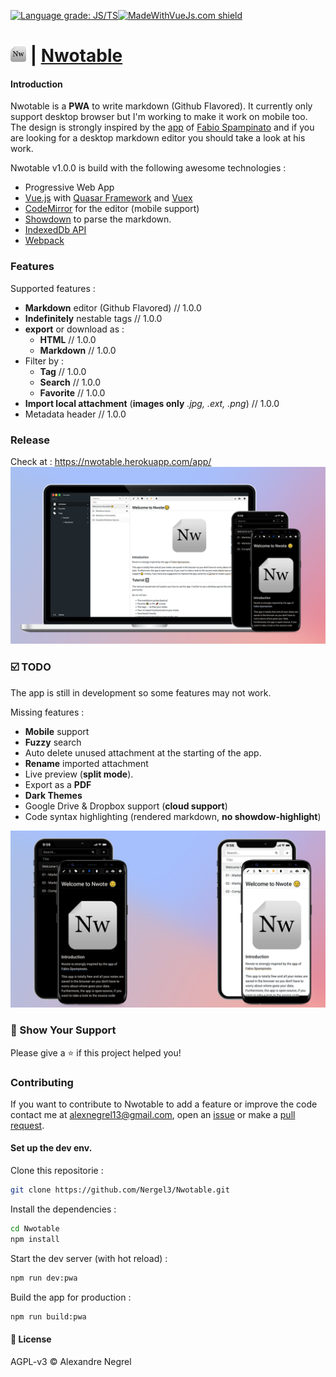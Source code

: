 [![Language grade: JS/TS](https://img.shields.io/lgtm/grade/javascript/g/Nergel3/Nwotable.svg?logo=lgtm&logoWidth=18)](https://lgtm.com/projects/g/Nergel3/Nwotable/context:javascript)[![MadeWithVueJs.com shield](https://madewithvuejs.com/storage/repo-shields/2036-shield.svg)](https://madewithvuejs.com/p/nwotable/shield-link)

# <img alt="Nwotable_logo" src="https://github.com/Nergel3/Nwotable/raw/master/resources/nwote.png" width="25"> | [Nwotable](https://nwotable.herokuapp.com/app/)


#### Introduction
Nwotable is a **PWA** to write markdown (Github Flavored). It currently only support desktop browser but I'm working to make it work on mobile too.
The design is strongly inspired by the [app](https://github.com/notable/notable) of [Fabio Spampinato](https://github.com/fabiospampinato) and if you are looking for a desktop markdown editor you should take a look at his work.

Nwotable v1.0.0 is build with the following awesome technologies :
* Progressive Web App
* [Vue.js](https://vuejs.org/) with [Quasar Framework](https://quasar.dev/) and [Vuex](https://vuex.vuejs.org/)
* [CodeMirror](https://codemirror.net/index.html) for the editor (mobile support)
* [Showdown](https://github.com/showdownjs/showdown) to parse the markdown.
* [IndexedDb API](https://developer.mozilla.org/en-US/docs/Web/API/IndexedDB_API/Using_IndexedDB)
* [Webpack](https://webpack.js.org/)


### Features
Supported features :
* **Markdown** editor (Github Flavored) // 1.0.0
* **Indefinitely** nestable tags // 1.0.0
* **export** or download as : 
	* **HTML** // 1.0.0
	* **Markdown** // 1.0.0
* Filter by :
	* **Tag** // 1.0.0
	* **Search** // 1.0.0
	* **Favorite** // 1.0.0
* **Import local attachment** (**images only** *.jpg, .ext, .png*) // 1.0.0
* Metadata header // 1.0.0

### Release
Check at : https://nwotable.herokuapp.com/app/
![app picture](https://github.com/Nergel3/Nwotable/raw/master/resources/banner.png)

### :ballot_box_with_check: TODO
The app is still in development so some features may not work.

Missing features :
* **Mobile** support
* **Fuzzy** search
* Auto delete unused attachment at the starting of the app.
* **Rename** imported attachment
* Live preview (**split mode**).
* Export as a **PDF**
* **Dark Themes**
* Google Drive & Dropbox support (**cloud support**)
* Code syntax highlighting (rendered markdown, **no showdow-highlight**)

![app picture](https://github.com/Nergel3/Nwotable/raw/master/resources/banner2.png)

### :stars: Show Your Support
Please give a :star: if this project helped you!

### Contributing
If you want to contribute to Nwotable to add a feature or improve the code contact me at [alexnegrel13@gmail.com](mailto:alexnegrel13@gmail.com), open an [issue](https://github.com/Nergel3/Nwotable/issues) or make a [pull request](https://github.com/Nergel3/Nwotable/pulls).

#### Set up the dev env.
Clone this repositorie :
```bash
git clone https://github.com/Nergel3/Nwotable.git
```

Install the dependencies :
```bash
cd Nwotable
npm install
```

Start the dev server (with hot reload) :
```bash
npm run dev:pwa
```

Build the app for production :
```bash
npm run build:pwa
```

#### :scroll: License
AGPL-v3 © Alexandre Negrel
